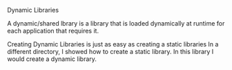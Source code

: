Dynamic Libraries

A dynamic/shared lbrary is a library that is loaded dynamically at runtime for each application that requires it.

Creating Dynamic Libraries is just as easy as creating a static libraries
In a different directory, I showed how to create a static library. 
In this library I would create a dynamic library.
